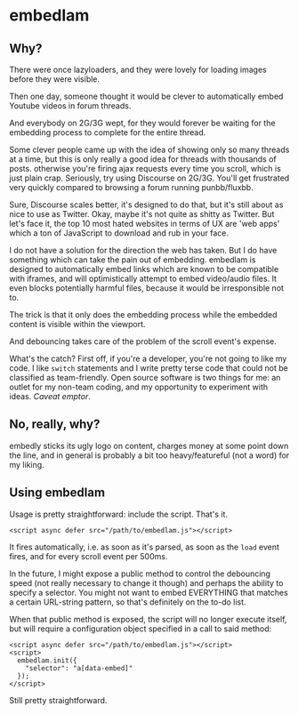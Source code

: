 # embedlam

## Why?
There were once lazyloaders, and they were lovely for loading images before they were visible.

Then one day, someone thought it would be clever to automatically embed Youtube videos in forum threads.

And everybody on 2G/3G wept, for they would forever be waiting for the embedding process to complete for the entire thread.

Some clever people came up with the idea of showing only so many threads at a time, but this is only really a good idea for threads with thousands of posts. otherwise you're firing ajax requests every time you scroll, which is just plain crap. Seriously, try using Discourse on 2G/3G. You'll get frustrated very quickly compared to browsing a forum running punbb/fluxbb.

Sure, Discourse scales better, it's designed to do that, but it's still about as nice to use as Twitter. Okay, maybe it's not quite as shitty as Twitter. But let's face it, the top 10 most hated websites in terms of UX are 'web apps' which a ton of JavaScript to download and rub in your face.

I do not have a solution for the direction the web has taken. But I do have something which can take the pain out of embedding. embedlam is designed to automatically embed links which are known to be compatible with iframes, and will optimistically attempt to embed video/audio files. It even blocks potentially harmful files, because it would be irresponsible not to.

The trick is that it only does the embedding process while the embedded content is visible within the viewport.

And debouncing takes care of the problem of the scroll event's expense.

What's the catch? First off, if you're a developer, you're not going to like my code. I like `switch` statements and I write pretty terse code that could not be classified as team-friendly. Open source software is two things for me: an outlet for my non-team coding, and my opportunity to experiment with ideas. *Caveat emptor*.

## No, really, why?
embedly sticks its ugly logo on content, charges money at some point down the line, and in general is probably a bit too heavy/featureful (not a word) for my liking.  

## Using embedlam
Usage is pretty straightforward: include the script. That's it. 

    <script async defer src="/path/to/embedlam.js"></script>

It fires automatically, i.e. as soon as it's parsed, as soon as the `load` event fires, and for every scroll event per 500ms.

In the future, I might expose a public method to control the debouncing speed (not really necessary to change it though) and perhaps the ability to specify a selector. You might not want to embed EVERYTHING that matches a certain URL-string pattern, so that's definitely on the to-do list.

When that public method is exposed, the script will no longer execute itself, but will require a configuration object specified in a call to said method:

    <script async defer src="/path/to/embedlam.js"></script>
    <script>
      embedlam.init({
        "selector": "a[data-embed]"
      });
    </script>
    
Still pretty straightforward.
